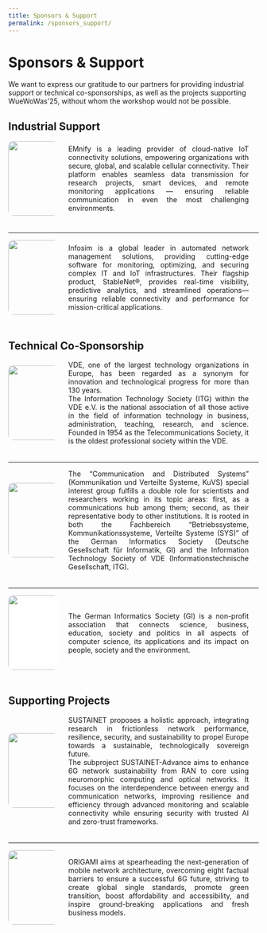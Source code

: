 ```yaml
---
title: Sponsors & Support
permalink: /sponsors_support/
---
```


<style>
 .content-container {
    display: flex;
    flex-direction: column;
}

.content-block {
    display: flex;
    align-items: center;
    margin-bottom: 20px;
}

.content-block .text {
    flex: 1;
    padding: 0 20px;
    text-align: justify;
}

.content-block img {
    width: 150px;
    height: auto;
    border-radius: 10px;
}

.content-block .left {
    order: 0;
}

.content-block .right {
    order: 1;
}
</style>

# Sponsors & Support
We want to express our gratitude to our partners for providing industrial support or technical co-sponsorships, as well as the projects supporting WueWoWas'25, without whom the workshop would not be possible.

## Industrial Support

<div class="content-container">
 <div class="content-block">
  <img src="{{ '/assets/images/emnify_new.png' | relative_url }}" style="max-width: 20%; width="40%"; display: inline-block; margin: auto" class="image left" >
  <div class="text">
   EMnify is a leading provider of cloud-native IoT connectivity solutions, empowering organizations with secure, global, and scalable cellular connectivity. Their platform enables seamless data transmission for research projects, smart devices, and remote monitoring applications — ensuring reliable communication in even the most challenging environments. 
  </div>
 </div>

<hr>

 <div class="content-block">
  <img src="{{ '/assets/images/infosim.png' | relative_url }}" style="max-width: 20%; width="40%"; display: inline-block; background-color:white; margin: auto" class="image left">
  <div class="text">
   Infosim is a global leader in automated network management solutions, providing cutting-edge software for monitoring, optimizing, and securing complex IT and IoT infrastructures. Their flagship product, StableNet®, provides real-time visibility, predictive analytics, and streamlined operations—ensuring reliable connectivity and performance for mission-critical applications.
  </div>
 </div>
</div>

## Technical Co-Sponsorship

<div class="content-container">
 <div class="content-block">
   <img src="{{ '/assets/images/vde.jpg' | relative_url }}" style="max-width: 20%; display: inline-block; margin: auto" >
   <div class="text">
    VDE, one of the largest technology organizations in Europe, has been regarded as a synonym for innovation and technological progress for more than 130 years.</br>
    The Information Technology Society (ITG) within the VDE e.V. is the national association of all those active in the field of information technology in business, administration, teaching, research, and science. Founded in 1954 as the Telecommunications Society, it is the oldest professional society within the VDE.
  </div>
 </div>
 
<hr>

 <div class="content-block">
  <img src="{{ '/assets/images/kuvs.png' | relative_url }}" style="max-width: 20%; display: inline-block; margin: auto" >
  <div class="text">
   The “Communication and Distributed Systems” (Kommunikation und Verteilte Systeme, KuVS) special interest group fulfills a double role for scientists and researchers working in its topic areas: first, as a communications hub among them; second, as their representative body to other institutions. It is rooted in both the Fachbereich “Betriebssysteme, Kommunikationssysteme, Verteilte Systeme (SYS)” of the German Informatics Society (Deutsche Gesellschaft für Informatik, GI) and the Information Technology Society of VDE (Informationstechnische Gesellschaft, ITG).
  </div>
 </div>

 <hr>
 
 <div class="content-block">
  <img src="{{ '/assets/images/gi.png' | relative_url }}" style="max-width: 20%; display: inline-block; margin: auto; background-color:white;" >
  <div class="text">
   The German Informatics Society (GI) is a non-profit association that connects science, business, education, society and politics in all aspects of computer science, its applications and its impact on people, society and the environment.
  </div>
 </div>
</div>

## Supporting Projects

<div class="content-container">
 <div class="content-block">
  <img src="{{ '/assets/images/logo-SUSTAINET-Advance.jpg' | relative_url }}" style="max-width: 20%; display: inline-block; margin: auto" >
  <div class="text">
   SUSTAINET proposes a holistic approach, integrating research in frictionless network performance, resilience, security, and sustainability to propel Europe towards a sustainable, technologically sovereign future.</br>
   The subproject SUSTAINET-Advance aims to enhance 6G network sustainability from RAN to core using neuromorphic computing and optical networks. It focuses on the interdependence between energy and communication networks, improving resilience and efficiency through advanced monitoring and scalable connectivity while ensuring security with trusted AI and zero-trust frameworks.
  </div>
 </div>

 <hr>
 
 <div class="content-block">
  <img src="{{ '/assets/images/origami_logo.png' | relative_url }}" style="max-width: 20%; display: inline-block; margin: auto" >
  <div class="text">
   ORIGAMI aims at spearheading the next-generation of mobile network architecture, overcoming eight factual barriers to ensure a successful 6G future, striving to create global single standards, promote green transition, boost affordability and accessibility, and inspire ground-breaking applications and fresh business models.
  </div>
 </div>
</div>
